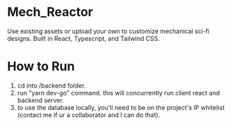 # Mech_Reactor
Use existing assets or upload your own to customize mechanical sci-fi designs. Built in React, Typescript, and Tailwind CSS.


# How to Run


1. cd into /backend folder.
2. run "yarn dev-go" command. this will concurrently run client react and backend server.
3. to use the database locally, you'll need to be on the project's IP whitelist (contact me if ur a collaborator and I can do that).
